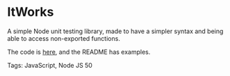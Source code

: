 # ItWorks

A simple Node unit testing library,
made to have a simpler syntax
and being able to access non-exported functions.

The code is [here](https://github.com/hhhhhhhhhn/itworks),
and the README has examples.

Tags: JavaScript, Node JS
50
